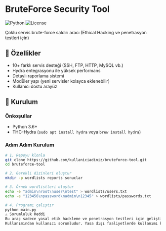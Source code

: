 # BruteForce Security Tool

![Python](https://img.shields.io/badge/Python-3.6+-blue.svg)
![License](https://img.shields.io/badge/License-MIT-green.svg)

Çoklu servis brute-force saldırı aracı (Ethical Hacking ve penetrasyon testleri için)

## 📌 Özellikler

- 10+ farklı servis desteği (SSH, FTP, HTTP, MySQL vb.)
- Hydra entegrasyonu ile yüksek performans
- Detaylı raporlama sistemi
- Modüler yapı (yeni servisler kolayca eklenebilir)
- Kullanıcı dostu arayüz

## 🚀 Kurulum

### Önkoşullar
- Python 3.6+
- THC-Hydra (`sudo apt install hydra` veya `brew install hydra`)

### Adım Adım Kurulum
```bash
# 1. Repoyu klonla
git clone https://github.com/kullaniciadiniz/bruteforce-tool.git
cd bruteforce-tool

# 2. Gerekli dizinleri oluştur
mkdir -p wordlists reports sonuclar

# 3. Örnek wordlistleri oluştur
echo -e "admin\nroot\nuser\ntest" > wordlists/users.txt
echo -e "123456\npassword\nadmin\n12345" > wordlists/passwords.txt

# 4. Programı çalıştır
python main.py
⚠️ Sorumluluk Reddi
Bu araç sadece yasal etik hackleme ve penetrasyon testleri için geliştirilmiştir.
Kullanımından kullanıcı sorumludur. Yasa dışı faaliyetlerde kullanımı kesinlikle yasaktır.
